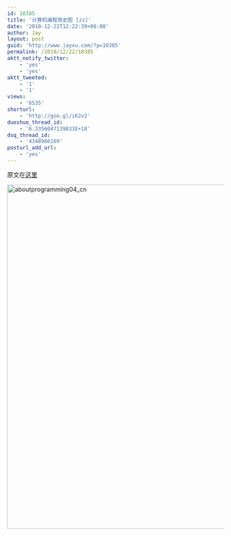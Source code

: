 ```yaml
---
id: 10385
title: '计算机编程简史图 [zz]'
date: '2010-12-22T12:22:39+08:00'
author: Jay
layout: post
guid: 'http://www.jayxu.com/?p=10385'
permalink: /2010/12/22/10385
aktt_notify_twitter:
    - 'yes'
    - 'yes'
aktt_tweeted:
    - '1'
    - '1'
views:
    - '6535'
shorturl:
    - 'http://goo.gl/iK2v2'
duoshuo_thread_id:
    - '6.3356047139831E+18'
dsq_thread_id:
    - '4348966169'
posturl_add_url:
    - 'yes'
---
```


<!--wp_fromhtmlpreview_devfmt-->

<!--wp_fromhtmlpreview_devfmt-->

原文在<a href="http://coolshell.cn/articles/2724.html" target="_blank">这里</a>

<img class="alignnone size-full wp-image-12829" src="https://www.jayxu.com/log/wp-content/uploads/2010/12/aboutprogramming04_cn.jpg" alt="aboutprogramming04_cn" width="800"  />